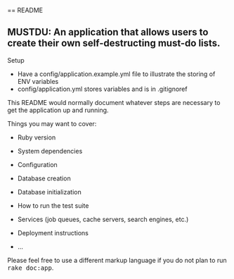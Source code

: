 == README

## MUSTDU: An application that allows users to create their own self-destructing must-do lists.

Setup
- Have a config/application.example.yml file to illustrate the storing of ENV variables
- config/application.yml stores variables and is in .gitignoref


This README would normally document whatever steps are necessary to get the
application up and running.

Things you may want to cover:

* Ruby version

* System dependencies

* Configuration


* Database creation

* Database initialization

* How to run the test suite

* Services (job queues, cache servers, search engines, etc.)

* Deployment instructions

* ...


Please feel free to use a different markup language if you do not plan to run
<tt>rake doc:app</tt>.
